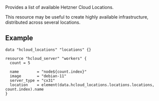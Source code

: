 Provides a list of available Hetzner Cloud Locations.

This resource may be useful to create highly available infrastructure, distributed across several locations.

## Example

```hcl
data "hcloud_locations" "locations" {}

resource "hcloud_server" "workers" {
  count = 5

  name        = "node${count.index}"
  image       = "debian-11"
  server_type = "cx31"
  location    = element(data.hcloud_locations.locations.locations, count.index).name
}
```
